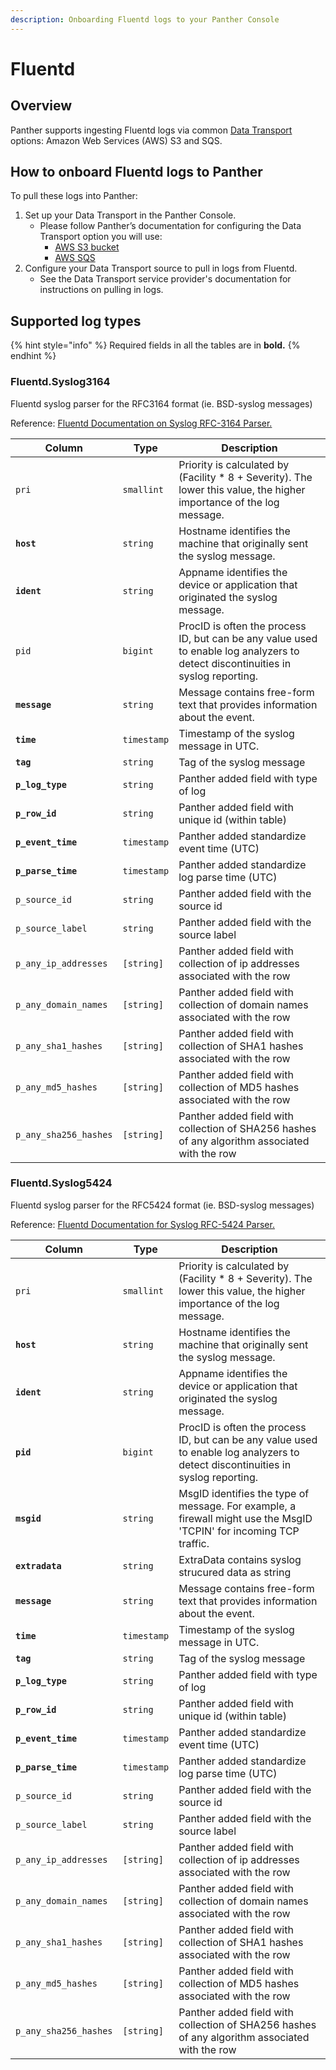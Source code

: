 ```yaml
---
description: Onboarding Fluentd logs to your Panther Console
---
```


# Fluentd

## Overview

Panther supports ingesting Fluentd logs via common [Data Transport](https://docs.panther.com/data-onboarding/data-transports) options: Amazon Web Services (AWS) S3 and SQS.

## How to onboard Fluentd logs to Panther

To pull these logs into Panther:

1. Set up your Data Transport in the Panther Console.
   * Please follow Panther’s documentation for configuring the Data Transport option you will use:
     * [AWS S3 bucket](https://docs.panther.com/data-onboarding/data-transports/s3)
     * [AWS SQS](https://docs.panther.com/data-onboarding/data-transports/sqs)
2. Configure your Data Transport source to pull in logs from Fluentd.
   * See the Data Transport service provider's documentation for instructions on pulling in logs.

## Supported log types

{% hint style="info" %}
Required fields in all the tables are in **bold.**
{% endhint %}

### Fluentd.Syslog3164

Fluentd syslog parser for the RFC3164 format (ie. BSD-syslog messages)&#x20;

Reference: [Fluentd Documentation on Syslog RFC-3164 Parser.](https://docs.fluentd.org/parser/syslog#rfc3164-log)

| Column                | Type        | Description                                                                                                                      |
| --------------------- | ----------- | -------------------------------------------------------------------------------------------------------------------------------- |
| `pri`                 | `smallint`  | Priority is calculated by (Facility \* 8 + Severity). The lower this value, the higher importance of the log message.            |
| **`host`**            | `string`    | Hostname identifies the machine that originally sent the syslog message.                                                         |
| **`ident`**           | `string`    | Appname identifies the device or application that originated the syslog message.                                                 |
| `pid`                 | `bigint`    | ProcID is often the process ID, but can be any value used to enable log analyzers to detect discontinuities in syslog reporting. |
| **`message`**         | `string`    | Message contains free-form text that provides information about the event.                                                       |
| **`time`**            | `timestamp` | Timestamp of the syslog message in UTC.                                                                                          |
| **`tag`**             | `string`    | Tag of the syslog message                                                                                                        |
| **`p_log_type`**      | `string`    | Panther added field with type of log                                                                                             |
| **`p_row_id`**        | `string`    | Panther added field with unique id (within table)                                                                                |
| **`p_event_time`**    | `timestamp` | Panther added standardize event time (UTC)                                                                                       |
| **`p_parse_time`**    | `timestamp` | Panther added standardize log parse time (UTC)                                                                                   |
| `p_source_id`         | `string`    | Panther added field with the source id                                                                                           |
| `p_source_label`      | `string`    | Panther added field with the source label                                                                                        |
| `p_any_ip_addresses`  | `[string]`  | Panther added field with collection of ip addresses associated with the row                                                      |
| `p_any_domain_names`  | `[string]`  | Panther added field with collection of domain names associated with the row                                                      |
| `p_any_sha1_hashes`   | `[string]`  | Panther added field with collection of SHA1 hashes associated with the row                                                       |
| `p_any_md5_hashes`    | `[string]`  | Panther added field with collection of MD5 hashes associated with the row                                                        |
| `p_any_sha256_hashes` | `[string]`  | Panther added field with collection of SHA256 hashes of any algorithm associated with the row                                    |

### Fluentd.Syslog5424

Fluentd syslog parser for the RFC5424 format (ie. BSD-syslog messages)&#x20;

Reference: [Fluentd Documentation for Syslog RFC-5424 Parser.](https://docs.fluentd.org/parser/syslog#rfc5424-log)

| Column                | Type        | Description                                                                                                                      |
| --------------------- | ----------- | -------------------------------------------------------------------------------------------------------------------------------- |
| `pri`                 | `smallint`  | Priority is calculated by (Facility \* 8 + Severity). The lower this value, the higher importance of the log message.            |
| **`host`**            | `string`    | Hostname identifies the machine that originally sent the syslog message.                                                         |
| **`ident`**           | `string`    | Appname identifies the device or application that originated the syslog message.                                                 |
| **`pid`**             | `bigint`    | ProcID is often the process ID, but can be any value used to enable log analyzers to detect discontinuities in syslog reporting. |
| **`msgid`**           | `string`    | MsgID identifies the type of message. For example, a firewall might use the MsgID 'TCPIN' for incoming TCP traffic.              |
| **`extradata`**       | `string`    | ExtraData contains syslog strucured data as string                                                                               |
| **`message`**         | `string`    | Message contains free-form text that provides information about the event.                                                       |
| **`time`**            | `timestamp` | Timestamp of the syslog message in UTC.                                                                                          |
| **`tag`**             | `string`    | Tag of the syslog message                                                                                                        |
| **`p_log_type`**      | `string`    | Panther added field with type of log                                                                                             |
| **`p_row_id`**        | `string`    | Panther added field with unique id (within table)                                                                                |
| **`p_event_time`**    | `timestamp` | Panther added standardize event time (UTC)                                                                                       |
| **`p_parse_time`**    | `timestamp` | Panther added standardize log parse time (UTC)                                                                                   |
| `p_source_id`         | `string`    | Panther added field with the source id                                                                                           |
| `p_source_label`      | `string`    | Panther added field with the source label                                                                                        |
| `p_any_ip_addresses`  | `[string]`  | Panther added field with collection of ip addresses associated with the row                                                      |
| `p_any_domain_names`  | `[string]`  | Panther added field with collection of domain names associated with the row                                                      |
| `p_any_sha1_hashes`   | `[string]`  | Panther added field with collection of SHA1 hashes associated with the row                                                       |
| `p_any_md5_hashes`    | `[string]`  | Panther added field with collection of MD5 hashes associated with the row                                                        |
| `p_any_sha256_hashes` | `[string]`  | Panther added field with collection of SHA256 hashes of any algorithm associated with the row                                    |
